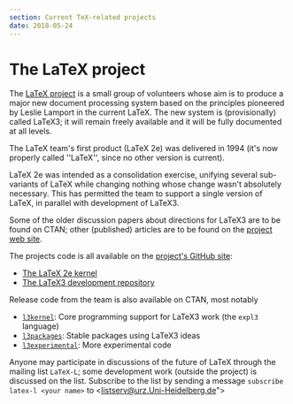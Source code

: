 ```yaml
---
section: Current TeX-related projects
date: 2018-05-24
---
```

# The LaTeX project

The [LaTeX project](https://www.latex-project.org/latex3/)
is a small group of volunteers whose aim is
to produce a major new document processing system based on the
principles pioneered by Leslie Lamport in the current LaTeX.  The
new system is (provisionally) called LaTeX3; it
will remain freely available and it will be fully documented at
all levels.

The LaTeX team's first product (LaTeX 2e) was delivered in 1994
(it's now properly called ''LaTeX'', since no other version is current).

LaTeX 2e was intended as a consolidation exercise, unifying several
sub-variants of LaTeX while changing nothing whose change wasn't
absolutely necessary.  This has permitted the team to support a single
version of LaTeX, in parallel with development of LaTeX3.

Some of the older discussion papers about directions for LaTeX3 are
to be found on CTAN; other (published) articles are to be found
on the [project web site](https://www.latex-project.org/publications/).

The projects code is all available on the [project's GitHub
site](https://github.com/latex3/):

- [The LaTeX 2e kernel](https://github.com/latex3/latex2e)
- [The LaTeX3 development repository](https://github.com/latex3/latex3)

Release code from the team is also available on CTAN, most notably

- [`l3kernel`](https://ctan.org/pkg/l3kernel): Core programming support for
  LaTeX3 work (the `expl3` language)
- [`l3packages`](https://ctan.org/pkg/l3packages): Stable packages using
  LaTeX3 ideas
- [`l3experimental`](https://ctan.org/pkg/l3experimental): More experimental
  code

Anyone may participate in discussions of the future of LaTeX through the
mailing list `LaTeX-L`; some development work (outside the project) is
discussed on the list. Subscribe to the list by sending a message `subscribe
latex-l <your name>` to <listserv@urz.Uni-Heidelberg.de">

